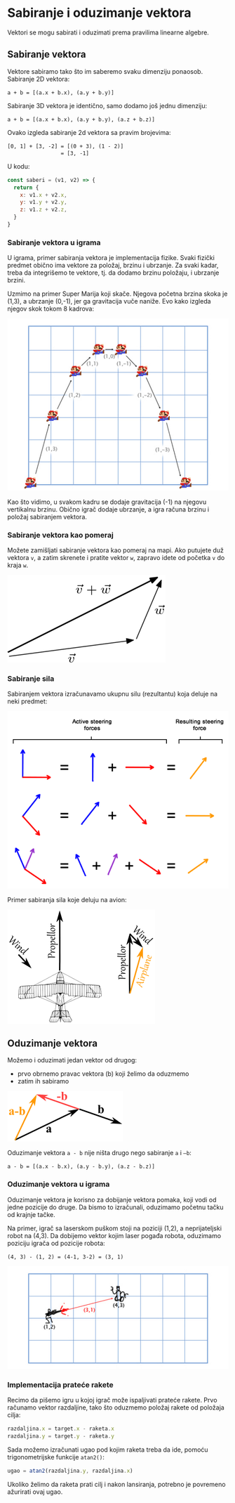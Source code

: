 # Sabiranje i oduzimanje vektora

Vektori se mogu sabirati i oduzimati prema pravilima linearne algebre.

## Sabiranje vektora

Vektore sabiramo tako što im saberemo svaku dimenziju ponaosob. Sabiranje 2D vektora:
```
a + b = [(a.x + b.x), (a.y + b.y)]
```

Sabiranje 3D vektora je identično, samo dodamo još jednu dimenziju:

```
a + b = [(a.x + b.x), (a.y + b.y), (a.z + b.z)]
```

Ovako izgleda sabiranje 2d vektora sa pravim brojevima:

```
[0, 1] + [3, -2] = [(0 + 3), (1 - 2)] 
                 = [3, -1]
```

U kodu:
```js
const saberi = (v1, v2) => {
  return {
    x: v1.x + v2.x,
    y: v1.y + v2.y,
    z: v1.z + v2.z,
  }
}
```

### Sabiranje vektora u igrama

U igrama, primer sabiranja vektora je implementacija fizike. Svaki fizički predmet obično ima vektore za položaj, brzinu i ubrzanje. Za svaki kadar, treba da integrišemo te vektore, tj. da dodamo brzinu položaju, i ubrzanje brzini.

Uzmimo na primer Super Marija koji skače. Njegova početna brzina skoka je (1,3), a ubrzanje (0,-1), jer ga gravitacija vuče naniže. Evo kako izgleda njegov skok tokom 8 kadrova:

![](slike/mario.jpg)

Kao što vidimo, u svakom kadru se dodaje gravitacija (-1) na njegovu vertikalnu brzinu. Obično igrač dodaje ubrzanje, a igra računa brzinu i položaj sabiranjem vektora.

### Sabiranje vektora kao pomeraj

Možete zamišljati sabiranje vektora kao pomeraj na mapi. Ako putujete duž vektora `v`, a zatim skrenete i pratite vektor `w`, zapravo idete od početka `v` do kraja `w`.

![vector_addition](slike/vector_addition.png)

### Sabiranje sila

Sabiranjem vektora izračunavamo ukupnu silu (rezultantu) koja deluje na neki predmet:

![sabiranje-vektora](slike/sabiranje-vektora.png)

Primer sabiranja sila koje deluju na avion:

![vector-airplane](slike/vector-airplane.gif)

## Oduzimanje vektora

Možemo i oduzimati jedan vektor od drugog:

- prvo obrnemo pravac vektora (b) koji želimo da oduzmemo
- zatim ih sabiramo

![vector-subtract](slike/vector-subtract.gif)

Oduzimanje vektora `a - b` nije ništa drugo nego sabiranje  `a` i `–b`:

```
a - b = [(a.x - b.x), (a.y - b.y), (a.z - b.z)]
```

### Oduzimanje vektora u igrama

Oduzimanje vektora je korisno za dobijanje vektora pomaka, koji vodi od jedne pozicije do druge. Da bismo to izračunali, oduzimamo početnu tačku od krajnje tačke.

Na primer, igrač sa laserskom puškom stoji na poziciji (1,2), a neprijateljski robot na (4,3). Da dobijemo vektor kojim laser pogađa robota, oduzimamo poziciju igrača od pozicije robota:

```
(4, 3) - (1, 2) = (4-1, 3-2) = (3, 1)
```

![](slike/laser.jpg)


### Implementacija prateće rakete

Recimo da pišemo igru u kojoj igrač može ispaljivati prateće rakete. Prvo računamo vektor razdaljine, tako što oduzmemo položaj rakete od položaja cilja:

```js
razdaljina.x = target.x - raketa.x
razdaljina.y = target.y - raketa.y
```

Sada možemo izračunati ugao pod kojim raketa treba da ide, pomoću trigonometrijske funkcije `atan2()`:

```js
ugao = atan2(razdaljina.y, razdaljina.x)
```

Ukoliko želimo da raketa prati cilj i nakon lansiranja, potrebno je povremeno ažurirati ovaj ugao.
